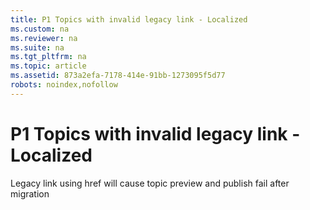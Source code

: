 ```yaml
---
title: P1 Topics with invalid legacy link - Localized
ms.custom: na
ms.reviewer: na
ms.suite: na
ms.tgt_pltfrm: na
ms.topic: article
ms.assetid: 873a2efa-7178-414e-91bb-1273095f5d77
robots: noindex,nofollow
---
```

# P1 Topics with invalid legacy link - Localized
Legacy link using href will cause topic preview and publish fail after migration